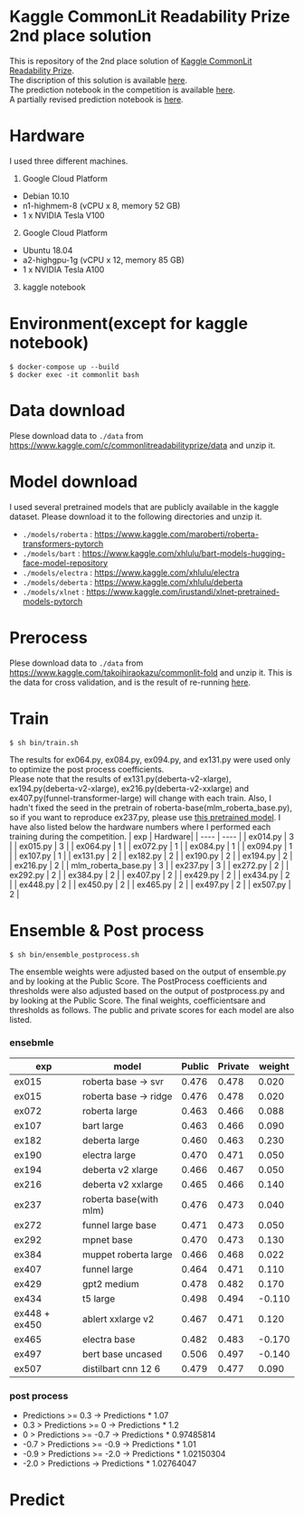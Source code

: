 # Kaggle CommonLit Readability Prize 2nd place solution

This is repository of the 2nd place solution of [Kaggle CommonLit Readability Prize](https://www.kaggle.com/c/commonlitreadabilityprize).  
The discription of this solution is available [here](https://www.kaggle.com/c/commonlitreadabilityprize/discussion/258328).  
The prediction notebook in the competition is available [here](https://www.kaggle.com/takoihiraokazu/lb-ensemble-add-electra-base-bert-base2-t5-diba2).  
A partially revised prediction notebook is [here](https://www.kaggle.com/takoihiraokazu/final-sub1).

# Hardware
I used three different machines.

1. Google Cloud Platform
- Debian 10.10
- n1-highmem-8 (vCPU x 8, memory 52 GB)
- 1 x NVIDIA Tesla V100

2.  Google Cloud Platform
- Ubuntu 18.04
- a2-highgpu-1g (vCPU x 12, memory 85 GB)
- 1 x NVIDIA Tesla A100

3. kaggle notebook

# Environment(except for kaggle notebook)
```
$ docker-compose up --build
$ docker exec -it commonlit bash
```

# Data download
Plese download data to `./data` from https://www.kaggle.com/c/commonlitreadabilityprize/data and unzip it.

# Model download
I used several pretrained models that are publicly available in the kaggle dataset. Please download it to the following directories and unzip it.
 - `./models/roberta` : https://www.kaggle.com/maroberti/roberta-transformers-pytorch
 - `./models/bart` : https://www.kaggle.com/xhlulu/bart-models-hugging-face-model-repository
 - `./models/electra` : https://www.kaggle.com/xhlulu/electra 
 - `./models/deberta` : https://www.kaggle.com/xhlulu/deberta
 - `./models/xlnet` : https://www.kaggle.com/irustandi/xlnet-pretrained-models-pytorch

 # Prerocess
Plese download data to `./data` from https://www.kaggle.com/takoihiraokazu/commonlit-fold and unzip it. This is the data for cross validation, and is the result of re-running [here](https://www.kaggle.com/abhishek/step-1-create-folds).


 # Train
 `$ sh bin/train.sh` 
 
 The results for ex064.py, ex084.py, ex094.py, and ex131.py were used only to optimize the post process coefficients. </br>
 Please note that the results of ex131.py(deberta-v2-xlarge), ex194.py(deberta-v2-xlarge), ex216.py(deberta-v2-xxlarge) and ex407.py(funnel-transformer-large) will change with each train. Also, I hadn't fixed the seed in the pretrain of roberta-base(mlm_roberta_base.py), so if you want to reproduce ex237.py, please use  [this pretrained model](https://www.kaggle.com/takoihiraokazu/clrp-roberta-base-mlm). I have also listed below the hardware numbers where I performed each training during the competition.
| exp | Hardware|
| ---- | ---- | 
| ex014.py | 3 | 
| ex015.py | 3 | 
| ex064.py | 1 |
| ex072.py | 1 |
| ex084.py | 1 |
| ex094.py | 1 |
| ex107.py | 1 |
| ex131.py | 2 |
| ex182.py | 2 |
| ex190.py | 2 |
| ex194.py | 2 |
| ex216.py | 2 |
| mlm_roberta_base.py | 3 | 
| ex237.py | 3 |
| ex272.py | 2 |
| ex292.py | 2 |
| ex384.py | 2 |
| ex407.py | 2 |
| ex429.py | 2 |
| ex434.py | 2 |
| ex448.py | 2 |
| ex450.py | 2 |
| ex465.py | 2 |
| ex497.py | 2 |
| ex507.py | 2 |

# Ensemble & Post process
`$ sh bin/ensemble_postprocess.sh` 

The ensemble weights were adjusted based on the output of ensemble.py and by looking at the Public Score.
The PostProcess coefficients and thresholds were also adjusted based on the output of postprocess.py and by looking at the Public Score.
The final weights, coefficientsare and thresholds as follows. The public and private scores for each model are also listed.
### ensebmle
| exp | model| Public| Private| weight |
| ---- | ---- | ---- | ---- |---- |
| ex015 | roberta base -> svr |0.476 |0.478 | 0.020 |
| ex015 | roberta base -> ridge |0.476 |0.478 | 0.020 |
| ex072 | roberta large| 0.463| 0.466| 0.088|
| ex107 | bart large | 0.463| 0.466| 0.090|
| ex182 | deberta large | 0.460| 0.463| 0.230|
| ex190 | electra large | 0.470| 0.471| 0.050|
| ex194 | deberta v2 xlarge | 0.466 | 0.467| 0.050|
| ex216 | deberta v2 xxlarge | 0.465| 0.466| 0.140|
| ex237 | roberta base(with mlm) | 0.476| 0.473| 0.040|
| ex272 | funnel large base | 0.471| 0.473| 0.050|
| ex292 | mpnet base | 0.470| 0.473| 0.130|
| ex384 | muppet roberta large | 0.466| 0.468| 0.022|
| ex407 | funnel large | 0.464| 0.471| 0.110|
| ex429 | gpt2 medium | 0.478| 0.482| 0.170|
| ex434 | t5 large | 0.498| 0.494| -0.110|
| ex448 + ex450 | ablert xxlarge v2 | 0.467| 0.471| 0.120|
| ex465 | electra base | 0.482| 0.483| -0.170|
| ex497 | bert base uncased | 0.506| 0.497| -0.140|
| ex507 | distilbart cnn 12 6 | 0.479| 0.477| 0.090|
### post process
-	Predictions >= 0.3 -> Predictions * 1.07
-	0.3 > Predictions >= 0 -> Predictions * 1.2
-	0 > Predictions >= -0.7 -> Predictions * 0.97485814
-	-0.7 > Predictions >= -0.9 -> Predictions * 1.01
-	-0.9 > Predictions >= -2.0 -> Predictions * 1.02150304
-	-2.0 > Predictions -> Predictions * 1.02764047

 # Predict

